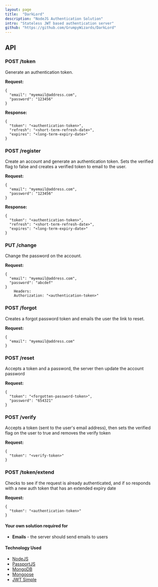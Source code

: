 ```yaml
---
layout: page
title:  "DarkLord"
description: "NodeJS Authentication Solution"
intro: "Stateless JWT based authentication server"
github: "https://github.com/GrumpyWizards/DarkLord"
---
```


## API

### POST /token
Generate an authentication token.

**Request:**

    {
      "email": "myemail@address.com",
      "password": "123456"
    }

**Response:**

    {
      "token": "<authentication-token>",
      "refresh": "<short-term-refresh-date>",
      "expires": "<long-term-expiry-date>"
    }

### POST /register
Create an account and generate an authentication token. Sets the verified flag to false and creates a verified token to email to the user.

**Request:**

    {
      "email": "myemail@address.com",
      "password": "123456"
    }

**Response:**

    {
      "token": "<authentication-token>",
      "refresh": "<short-term-refresh-date>",
      "expires": "<long-term-expiry-date>"
    }

### PUT /change
Change the password on the account.

**Request:**

    {
      "email": "myemail@address.com",
      "password": "abcdef"
    }
		Headers:
		Authorization: "<authentication-token>"

### POST /forgot
Creates a forgot password token and emails the user the link to reset.

**Request:**

    {
      "email": "myemail@address.com"
    }

### POST /reset
Accepts a token and a password, the server then update the account password

**Request:**

    {
      "token": "<forgotten-password-token>",
      "password": "654321"
    }

### POST /verify
Accepts a token (sent to the user's email address), then sets the verified flag on the user to true and removes the verify token

**Request:**

    {
      "token": "<verify-token>"
    }

### POST /token/extend
Checks to see if the request is already authenticated, and if so responds with a new auth token that has an extended expiry date

**Request:**

    {
      "token": "<authentication-token>"
    }


#### Your own solution required for

- **Emails** - the server should send emails to users

#### Technology Used
- [NodeJS](http://nodejs.org/)
- [PassportJS](http://passportjs.org/)
- [MongoDB](http://www.mongodb.org/)
- [Mongoose](http://mongoosejs.com/)
- [JWT Simple](https://www.npmjs.org/package/jwt-simple)
